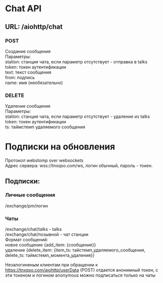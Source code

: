 # Chat API

## URL: /aiohttp/chat
### POST
Создание сообщения\
Параметры:\
station: станция чата, если параметр отсутствует - отправка в talks\
token: токен аутентификации\
text: текст сообщения\
from: подпись\
name: имя (необязательно)

### DELETE
Удаление сообщения\
Параметры:\
station: станция чата, если параметр отсутствует - удаление из talks\
token: токен аутентификации\
ts: таймстемп удаляемого сообщения

# Подписки на обновления
Протокол webstomp over websockets\
Адрес сервера: wss://tnxqso.com/ws, логин обычный, пароль - токен. 
## Подписки:
### Личные сообщения
/exchange/pm/логин 
### Чаты
/exchange/chat/talks - talks\
/exchange/chat/позывной - чат станции\
Формат сообщений: \
новое сообщение {add_item: {сообщение}} \
удаление {delete_item: {item_ts: тайстемп_удаляемого_сообщения, delete_ts: таймстемп_момента_удаления}} 

Незалогиненым клиентам при обращении к https://tnxqso.com/aiohttp/userData (POST) отдается анонимный токен, с эти токеном и логином anonymous можно подписаться только на чаты

